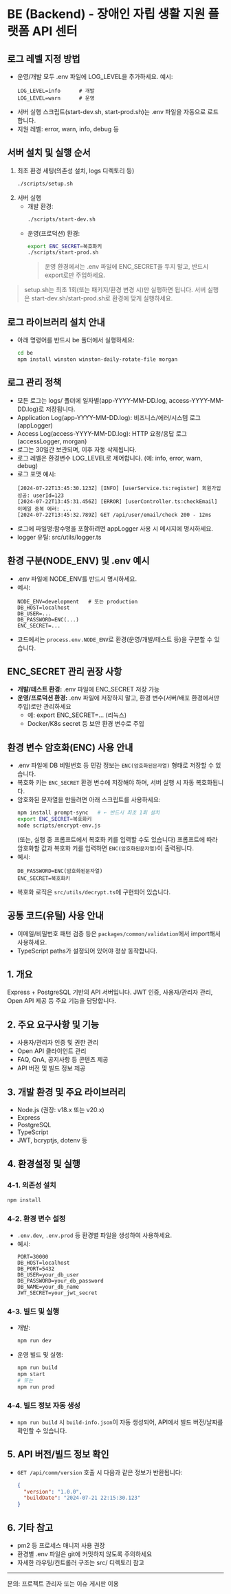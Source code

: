# BE (Backend) - 장애인 자립 생활 지원 플랫폼 API 센터

## 로그 레벨 지정 방법

- 운영/개발 모두 .env 파일에 LOG_LEVEL을 추가하세요.
  예시:
  ```env
  LOG_LEVEL=info      # 개발
  LOG_LEVEL=warn      # 운영
  ```
- 서버 실행 스크립트(start-dev.sh, start-prod.sh)는 .env 파일을 자동으로 로드합니다.
- 지원 레벨: error, warn, info, debug 등

## 서버 설치 및 실행 순서

1. 최초 환경 세팅(의존성 설치, logs 디렉토리 등)
   ```sh
   ./scripts/setup.sh
   ```
2. 서버 실행
   - 개발 환경: 
     ```sh
     ./scripts/start-dev.sh
     ```
   - 운영(프로덕션) 환경:
     ```sh
     export ENC_SECRET=복호화키
     ./scripts/start-prod.sh
     ```
     > 운영 환경에서는 .env 파일에 ENC_SECRET을 두지 말고, 반드시 export로만 주입하세요.

> setup.sh는 최초 1회(또는 패키지/환경 변경 시)만 실행하면 됩니다.
> 서버 실행은 start-dev.sh/start-prod.sh로 환경에 맞게 실행하세요.

## 로그 라이브러리 설치 안내

- 아래 명령어를 반드시 be 폴더에서 실행하세요:
  ```sh
  cd be
  npm install winston winston-daily-rotate-file morgan
  ```

## 로그 관리 정책

- 모든 로그는 logs/ 폴더에 일자별(app-YYYY-MM-DD.log, access-YYYY-MM-DD.log)로 저장됩니다.
- Application Log(app-YYYY-MM-DD.log): 비즈니스/에러/시스템 로그 (appLogger)
- Access Log(access-YYYY-MM-DD.log): HTTP 요청/응답 로그 (accessLogger, morgan)
- 로그는 30일간 보관되며, 이후 자동 삭제됩니다.
- 로그 레벨은 환경변수 LOG_LEVEL로 제어합니다. (예: info, error, warn, debug)
- 로그 포맷 예시:
  ```
  [2024-07-22T13:45:30.123Z] [INFO] [userService.ts:register] 회원가입 성공: userId=123
  [2024-07-22T13:45:31.456Z] [ERROR] [userController.ts:checkEmail] 이메일 중복 에러: ...
  [2024-07-22T13:45:32.789Z] GET /api/user/email/check 200 - 12ms
  ```
- 로그에 파일명:함수명을 포함하려면 appLogger 사용 시 메시지에 명시하세요.
- logger 유틸: src/utils/logger.ts

## 환경 구분(NODE_ENV) 및 .env 예시

- .env 파일에 NODE_ENV를 반드시 명시하세요.
- 예시:
  ```env
  NODE_ENV=development   # 또는 production
  DB_HOST=localhost
  DB_USER=...
  DB_PASSWORD=ENC(...)
  ENC_SECRET=...
  ```
- 코드에서는 `process.env.NODE_ENV`로 환경(운영/개발/테스트 등)을 구분할 수 있습니다.

## ENC_SECRET 관리 권장 사항

- **개발/테스트 환경:** .env 파일에 ENC_SECRET 저장 가능
- **운영/프로덕션 환경:** .env 파일에 저장하지 말고, 환경 변수(서버/배포 환경에서만 주입)로만 관리하세요
  - 예: export ENC_SECRET=... (리눅스)
  - Docker/K8s secret 등 보안 환경 변수로 주입

## 환경 변수 암호화(ENC) 사용 안내

- .env 파일에 DB 비밀번호 등 민감 정보는 `ENC(암호화된문자열)` 형태로 저장할 수 있습니다.
- 복호화 키는 `ENC_SECRET` 환경 변수에 저장해야 하며, 서버 실행 시 자동 복호화됩니다.
- 암호화된 문자열을 만들려면 아래 스크립트를 사용하세요:
  ```sh
  npm install prompt-sync   # ← 반드시 최초 1회 설치
  export ENC_SECRET=복호화키
  node scripts/encrypt-env.js
  ```
  (또는, 실행 중 프롬프트에서 복호화 키를 입력할 수도 있습니다)
  프롬프트에 따라 암호화할 값과 복호화 키를 입력하면 `ENC(암호화된문자열)`이 출력됩니다.
- 예시:
  ```env
  DB_PASSWORD=ENC(암호화된문자열)
  ENC_SECRET=복호화키
  ```
- 복호화 로직은 `src/utils/decrypt.ts`에 구현되어 있습니다.

## 공통 코드(유틸) 사용 안내

- 이메일/비밀번호 패턴 검증 등은 `packages/common/validation`에서 import해서 사용하세요.
- TypeScript paths가 설정되어 있어야 정상 동작합니다.

## 1. 개요
Express + PostgreSQL 기반의 API 서버입니다. JWT 인증, 사용자/관리자 관리, Open API 제공 등 주요 기능을 담당합니다.

## 2. 주요 요구사항 및 기능
- 사용자/관리자 인증 및 권한 관리
- Open API 클라이언트 관리
- FAQ, QnA, 공지사항 등 콘텐츠 제공
- API 버전 및 빌드 정보 제공

## 3. 개발 환경 및 주요 라이브러리
- Node.js (권장: v18.x 또는 v20.x)
- Express
- PostgreSQL
- TypeScript
- JWT, bcryptjs, dotenv 등

## 4. 환경설정 및 실행

### 4-1. 의존성 설치
```sh
npm install
```

### 4-2. 환경 변수 설정
- `.env.dev`, `.env.prod` 등 환경별 파일을 생성하여 사용하세요.
- 예시:
  ```env
  PORT=30000
  DB_HOST=localhost
  DB_PORT=5432
  DB_USER=your_db_user
  DB_PASSWORD=your_db_password
  DB_NAME=your_db_name
  JWT_SECRET=your_jwt_secret
  ```

### 4-3. 빌드 및 실행
- 개발:
  ```sh
  npm run dev
  ```
- 운영 빌드 및 실행:
  ```sh
  npm run build
  npm start
  # 또는
  npm run prod
  ```

### 4-4. 빌드 정보 자동 생성
- `npm run build` 시 `build-info.json`이 자동 생성되어, API에서 빌드 버전/날짜를 확인할 수 있습니다.

## 5. API 버전/빌드 정보 확인
- `GET /api/comm/version` 호출 시 다음과 같은 정보가 반환됩니다:
  ```json
  {
    "version": "1.0.0",
    "buildDate": "2024-07-21 22:15:30.123"
  }
  ```

## 6. 기타 참고
- pm2 등 프로세스 매니저 사용 권장
- 환경별 .env 파일은 git에 커밋하지 않도록 주의하세요
- 자세한 라우팅/컨트롤러 구조는 src/ 디렉토리 참고

---

문의: 프로젝트 관리자 또는 이슈 게시판 이용 